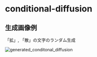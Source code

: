 # conditional-diffusion
## 生成画像例

「拡」, 「散」の文字のランダム生成

![generated_conditonal_diffusion](https://user-images.githubusercontent.com/76994536/228872259-1ed28523-6c20-4973-b948-787bdb44fc24.png)
